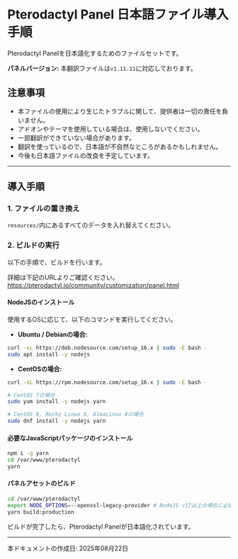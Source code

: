 # Pterodactyl Panel 日本語ファイル導入手順

Pterodactyl Panelを日本語化するためのファイルセットです。

**パネルバージョン:** 本翻訳ファイルは`v1.11.11`に対応しております。

## 注意事項

- 本ファイルの使用により生じたトラブルに関して、提供者は一切の責任を負いません。
- アドオンやテーマを使用している場合は、使用しないでください。
- 一部翻訳ができていない場合があります。
- 翻訳を使っているので、日本語が不自然なところがあるかもしれません。
- 今後も日本語ファイルの改良を予定しています。

---

## 導入手順

### 1. ファイルの置き換え

`resources/`内にあるすべてのデータを入れ替えてください。

### 2. ビルドの実行

以下の手順で、ビルドを行います。

詳細は下記のURLよりご確認ください。
https://pterodactyl.io/community/customization/panel.html

#### NodeJSのインストール

使用するOSに応じて、以下のコマンドを実行してください。

- **Ubuntu / Debianの場合:**

```bash
curl -sL https://deb.nodesource.com/setup_16.x | sudo -E bash -
sudo apt install -y nodejs
```

- **CentOSの場合:**

```bash
curl -sL https://rpm.nodesource.com/setup_16.x | sudo -E bash -

# CentOS 7の場合
sudo yum install -y nodejs yarn

# CentOS 8, Rocky Linux 8, AlmaLinux 8の場合
sudo dnf install -y nodejs yarn
```

#### 必要なJavaScriptパッケージのインストール

```bash
npm i -g yarn
cd /var/www/pterodactyl
yarn
```

#### パネルアセットのビルド

```bash
cd /var/www/pterodactyl
export NODE_OPTIONS=--openssl-legacy-provider # NodeJS v17以上の場合に必要です。
yarn build:production
```

ビルドが完了したら、Pterodactyl Panelが日本語化されています。

---

本ドキュメントの作成日: 2025年08月22日
